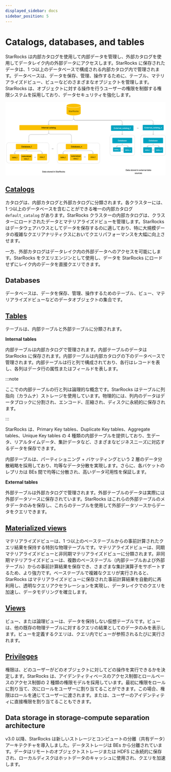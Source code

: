 ```yaml
---
displayed_sidebar: docs
sidebar_position: 5
---
```


# Catalogs, databases, and tables

StarRocks は内部カタログを使用して内部データを管理し、外部カタログを使用してデータレイク内の外部データにアクセスします。StarRocks に保存されたデータは、1 つ以上のデータベースで構成される内部カタログ内で管理されます。データベースは、データを保存、管理、操作するために、テーブル、マテリアライズドビュー、ビューなどのさまざまなオブジェクトを管理します。StarRocks は、オブジェクトに対する操作を行うユーザーの権限を制御する権限システムを採用しており、データセキュリティを強化します。

![img](../_assets/table_design/Catalog_db_tbl.png)

## [Catalogs](../data_source/catalog/catalog_overview.md)

カタログは、内部カタログと外部カタログに分類されます。各クラスターには、1 つ以上のデータベースを含むことができる唯一の内部カタログ `default_catalog` があります。StarRocks クラスターの内部カタログは、クラスターにロードされたデータとマテリアライズドビューを管理します。StarRocks はデータウェアハウスとしてデータを保存するのに適しており、特に大規模データの複雑なクエリアナリティクスにおいてクエリパフォーマンスを大幅に向上させます。

一方、外部カタログはデータレイク内の外部データへのアクセスを可能にします。StarRocks をクエリエンジンとして使用し、データを StarRocks にロードせずにレイク内のデータを直接クエリできます。

## Databases

データベースは、データを保存、管理、操作するためのテーブル、ビュー、マテリアライズドビューなどのデータオブジェクトの集合です。

## [Tables](./table_types/table_types.md)

テーブルは、内部テーブルと外部テーブルに分類されます。

**Internal tables**

内部テーブルは内部カタログで管理されます。内部テーブルのデータは StarRocks に保存されます。内部テーブルは内部カタログの下のデータベースで管理されます。内部テーブルは行と列で構成されており、各行はレコードを表し、各列はデータ行の属性またはフィールドを表します。

:::note

ここでの内部テーブルの行と列は論理的な概念です。StarRocks はテーブルに列指向（カラムナ）ストレージを使用しています。物理的には、列内のデータはデータブロックに分割され、エンコード、圧縮され、ディスクに永続的に保存されます。

:::

StarRocks は、Primary Key tables、Duplicate Key tables、Aggregate tables、Unique Key tables の 4 種類の内部テーブルを提供しており、生データ、リアルタイムデータ、集計データなど、さまざまなビジネスニーズに対応するデータを保存できます。

内部テーブルは、パーティショニング + バケッティングという 2 層のデータ分散戦略を採用しており、均等なデータ分散を実現します。さらに、各バケットのレプリカは BEs 間で均等に分散され、高いデータ可用性を保証します。

**External tables**

外部テーブルは外部カタログで管理されます。外部テーブルのデータは実際には外部データソースに保存されています。StarRocks はこれらの外部テーブルのメタデータのみを保存し、これらのテーブルを使用して外部データソースからデータをクエリできます。

## [Materialized views](../using_starrocks/async_mv/Materialized_view.md)

マテリアライズドビューは、1 つ以上のベーステーブルからの事前計算されたクエリ結果を保持する特別な物理テーブルです。マテリアライズドビューは、同期マテリアライズドビューと非同期マテリアライズドビューに分類されます。非同期マテリアライズドビューは、複数のベーステーブル（内部テーブルおよび外部テーブル）からの事前計算結果を保存でき、さまざまな集計演算子をサポートするため、より強力です。ベーステーブルで複雑なクエリが実行されると、StarRocks はマテリアライズドビューに保存された事前計算結果を自動的に再利用し、透明なクエリアクセラレーションを実現し、データレイクでのクエリを加速し、データモデリングを確立します。

## [Views](../sql-reference/sql-statements/View/CREATE_VIEW.md)

ビュー、または論理ビューは、データを保持しない仮想テーブルです。ビューは、他の既存の物理テーブルに対するクエリの結果としてのデータのみを表示します。ビューを定義するクエリは、クエリ内でビューが参照されるたびに実行されます。

## [Privileges](../administration/user_privs/authorization/user_privs.md)

権限は、どのユーザーがどのオブジェクトに対してどの操作を実行できるかを決定します。StarRocks は、アイデンティティベースのアクセス制御とロールベースのアクセス制御の 2 種類の権限モデルを採用しています。最初に権限をロールに割り当て、次にロールをユーザーに割り当てることができます。この場合、権限はロールを通じてユーザーに渡されます。または、ユーザーのアイデンティティに直接権限を割り当てることもできます。

## Data storage in storage-compute separation architecture

v3.0 以降、StarRocks は新しいストレージとコンピュートの分離（共有データ）アーキテクチャを導入しました。データストレージは BEs から分離されています。データはリモートのオブジェクトストレージまたは HDFS に永続的に保存され、ローカルディスクはホットデータのキャッシュに使用され、クエリを加速します。
